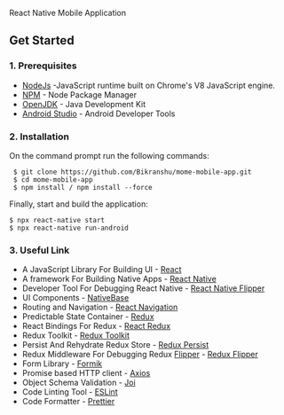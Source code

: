 React Native Mobile Application

## Get Started

### 1. Prerequisites

- [NodeJs](https://nodejs.org/en/) -JavaScript runtime built on Chrome's V8 JavaScript engine.
- [NPM](https://npmjs.org/) - Node Package Manager
- [OpenJDK](http://openjdk.java.net/) - Java Development Kit
- [Android Studio](https://developer.android.com/studio) - Android Developer Tools

### 2. Installation

On the command prompt run the following commands:

``` 
 $ git clone https://github.com/Bikranshu/mome-mobile-app.git
 $ cd mome-mobile-app
 $ npm install / npm install --force
 ```
 Finally, start and build the application:
 
 ```
 $ npx react-native start
 $ npx react-native run-android
```

### 3. Useful Link
- A JavaScript Library For Building UI - [React](https://reactjs.org/)
- A framework For Building Native Apps - [React Native](https://reactnative.dev/)
- Developer Tool For Debugging React Native - [React Native Flipper](https://fbflipper.com/)
- UI Components - [NativeBase](https://nativebase.io/)
- Routing and Navigation - [React Navigation](https://reactnavigation.org/)
- Predictable State Container - [Redux](http://redux.js.org/)
- React Bindings For Redux - [React Redux](https://react-redux.js.org/)
- Redux Toolkit - [Redux Toolkit](https://redux-toolkit.js.org/)
- Persist And Rehydrate Redux Store - [Redux Persist](https://github.com/rt2zz/redux-persist)
- Redux Middleware For Debugging Redux [Flipper](https://fbflipper.com/) - [Redux Flipper](https://github.com/jk-gan/redux-flipper)
- Form Library - [Formik](https://formik.org/)
- Promise based HTTP client - [Axios](https://github.com/mzabriskie/axios)
- Object Schema Validation  - [Joi](https://www.npmjs.com/package/joi)
- Code Linting Tool - [ESLint](http://eslint.org/)
- Code Formatter - [Prettier](https://www.npmjs.com/package/prettier)
